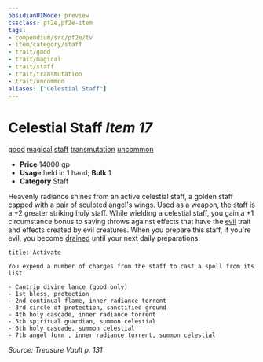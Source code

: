 ```yaml
---
obsidianUIMode: preview
cssclass: pf2e,pf2e-item
tags:
- compendium/src/pf2e/tv
- item/category/staff
- trait/good
- trait/magical
- trait/staff
- trait/transmutation
- trait/uncommon
aliases: ["Celestial Staff"]
---
```

# Celestial Staff *Item 17*  
[good](rules/traits/good.md)  [magical](rules/traits/magical.md)  [staff](rules/traits/staff.md)  [transmutation](rules/traits/transmutation.md)  [uncommon](rules/traits/uncommon.md)  

- **Price** 14000 gp
- **Usage** held in 1 hand; **Bulk** 1
- **Category** Staff

Heavenly radiance shines from an active celestial staff, a golden staff capped with a pair of sculpted angel's wings. Used as a weapon, the staff is a +2 greater striking holy staff. While wielding a celestial staff, you gain a +1 circumstance bonus to saving throws against effects that have the [evil](rules/traits/evil.md) trait and effects created by evil creatures. When you prepare this staff, if you're evil, you become [drained](rules/conditions.md#Drained) until your next daily preparations.

```ad-embed-ability
title: Activate

You expend a number of charges from the staff to cast a spell from its list.

- Cantrip divine lance (good only)
- 1st bless, protection
- 2nd continual flame, inner radiance torrent
- 3rd circle of protection, sanctified ground
- 4th holy cascade, inner radiance torrent
- 5th spiritual guardian, summon celestial
- 6th holy cascade, summon celestial
- 7th angel form , inner radiance torrent, summon celestial
```

*Source: Treasure Vault p. 131*